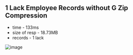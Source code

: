 ## 1 Lack Employee Records without G Zip Compression

- time - 133ms
- size of resp - 18.73MB
- records - 1 lack

![image](https://github.com/user-attachments/assets/6b71df21-24d1-40f5-b42e-e24b93973eb6)

